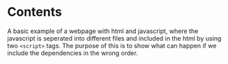 # Contents

A basic example of a webpage with html and javascript, where the javascript is seperated into different files and included in the html by using two `<script>` tags. The purpose of this is to show what can happen if we include the dependencies in the wrong order.
